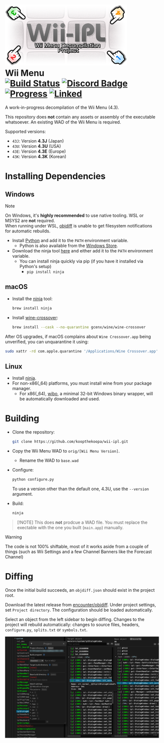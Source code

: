![Logo](./misc/logo.png)  
Wii Menu  
[![Build Status]][actions] [![Discord Badge]][discord] [![Progress]][progress] [![Linked]][progress]
========

[Build Status]: https://github.com/koopthekoopa/wii-ipl/actions/workflows/build.yml/badge.svg
[actions]: https://github.com/koopthekoopa/wii-ipl/actions/workflows/build.yml
[Discord Badge]: https://img.shields.io/discord/727908905392275526?color=%237289DA&logo=discord&logoColor=%23FFFFFF
[discord]: https://discord.gg/hKx3FJJgrV

[Progress]: https://decomp.dev/koopthekoopa/wii-ipl.svg?mode=shield&measure=code&label=Progress
[Linked]: https://decomp.dev/koopthekoopa/wii-ipl.svg?mode=shield&measure=complete_code&label=Linked
[progress]: https://decomp.dev/koopthekoopa/wii-ipl

A work-in-progress decompilation of the Wii Menu (4.3).

This repository does **not** contain any assets or assembly of the executable whatsoever. An existing WAD of the Wii Menu is required.

Supported versions:
- `43J`: Version **4.3J** (Japan)
- `43U`: Version **4.3U** (USA)
- `43E`: Version **4.3E** (Europe)
- `43K`: Version **4.3K** (Korean)

Installing Dependencies
=======================

Windows
-------

> [!NOTE]
> On Windows, it's **highly recommended** to use native tooling. WSL or MSYS2 are **not** required.  
> When running under WSL, [objdiff](#diffing) is unable to get filesystem notifications for automatic rebuilds.

- Install [Python](https://www.python.org/downloads/) and add it to the `PATH` environment variable.
  - Python is also available from the [Windows Store](https://apps.microsoft.com/store/detail/python-311/9NRWMJP3717K).
- Download the ninja tool [here](https://github.com/ninja-build/ninja/releases) and either add it to the `PATH` environment variable.
  - You can install ninja quickly via pip (if you have it installed via Python's setup)
    - `pip install ninja`

macOS
-----

- Install the [ninja](https://github.com/ninja-build/ninja/wiki/Pre-built-Ninja-packages) tool:

  ```sh
  brew install ninja
  ```

- Install [wine-crossover](https://github.com/Gcenx/homebrew-wine):

  ```sh
  brew install --cask --no-quarantine gcenx/wine/wine-crossover
  ```

After OS upgrades, if macOS complains about `Wine Crossover.app` being unverified, you can unquarantine it using:

```sh
sudo xattr -rd com.apple.quarantine '/Applications/Wine Crossover.app'
```

Linux
-----

- Install [ninja](https://github.com/ninja-build/ninja/wiki/Pre-built-Ninja-packages).
- For non-x86(_64) platforms, you must install wine from your package manager.
  - For x86(_64), [wibo](https://github.com/decompals/wibo), a minimal 32-bit Windows binary wrapper, will be automatically downloaded and used.

Building
========

- Clone the repository:

  ```sh
  git clone https://github.com/koopthekoopa/wii-ipl.git
  ```

- Copy the Wii Menu WAD to `orig/[Wii Menu Version]`.
  - Rename the WAD to `base.wad`

- Configure:

  ```sh
  python configure.py
  ```

  To use a version other than the default one, 4.3U, use the `--version` argument.

- Build:

  ```sh
  ninja
  ```

>  [!NOTE]
> This does **not** prodcue a WAD file. You must replace the exectable with the one you built (`main.app`) manually.

> [!WARNING]
> The code is not 100% shiftable, most of it works aside from a couple of things (such as Wii Settings and a few Channel Banners like the Forecast Channel)

Diffing
=======

Once the initial build succeeds, an `objdiff.json` should exist in the project root.

Download the latest release from [encounter/objdiff](https://github.com/encounter/objdiff). Under project settings, set `Project directory`. The configuration should be loaded automatically.

Select an object from the left sidebar to begin diffing. Changes to the project will rebuild automatically: changes to source files, headers, `configure.py`, `splits.txt` or `symbols.txt`.

![](misc/objdiff.png)
